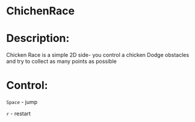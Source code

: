 ChichenRace
=============

Description:
=============
Chicken Race is a simple 2D side- you control a chicken
Dodge obstacles and try to collect as many points as possible

Control:
============
`Space` - jump

`r` - restart



